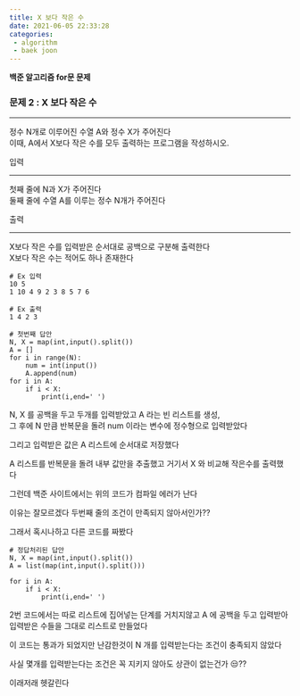 ```yaml
---
title: X 보다 작은 수
date: 2021-06-05 22:33:28
categories: 
 - algorithm
 - baek joon
---
```

**백준 알고리즘 for문 문제**

### 문제 2 : X 보다 작은 수
___
정수 N개로 이루어진 수열 A와 정수 X가 주어진다  
이때, A에서 X보다 작은 수를 모두 출력하는 프로그램을 작성하시오.

입력  
___
첫째 줄에 N과 X가 주어진다  
둘째 줄에 수열 A를 이루는 정수 N개가 주어진다  

출력
___
X보다 작은 수를 입력받은 순서대로 공백으로 구분해 출력한다  
X보다 작은 수는 적어도 하나 존재한다

```
# Ex 입력
10 5
1 10 4 9 2 3 8 5 7 6
```

```
# Ex 출력
1 4 2 3
```
```
# 첫번째 답안
N, X = map(int,input().split())
A = []
for i in range(N):
    num = int(input())
    A.append(num)
for i in A:
    if i < X:
        print(i,end=' ')
```
N, X 를 공백을 두고 두개를 입력받았고 A 라는 빈 리스트를 생성,  
그 후에 N 만큼 반복문을 돌려 num 이라는 변수에 정수형으로 입력받았다  

그리고 입력받은 값은 A 리스트에 순서대로 저장했다  

A 리스트를 반복문을 돌려 내부 값만을 추출했고 거기서 X 와 비교해 작은수를 출력했다  

그런데 백준 사이트에서는 위의 코드가 컴파일 에러가 난다  

이유는 잘모르겠다  두번째 줄의 조건이 만족되지 않아서인가??

그래서 혹시나하고 다른 코드를 짜봤다

```
# 정답처리된 답안
N, X = map(int,input().split())
A = list(map(int,input().split()))

for i in A:
    if i < X:
        print(i,end=' ')
```
2번 코드에서는 따로 리스트에 집어넣는 단계를 거치지않고
A 에 공백을 두고 입력받아 입력받은 수들을 그대로 리스트로 만들었다  

이 코드는 통과가 되었지만 난감한것이 N 개를 입력받는다는 조건이 충족되지 않았다  

사실 몇개를 입력받는다는 조건은 꼭 지키지 않아도 상관이 없는건가 😒??  

이래저래 헷갈린다  
